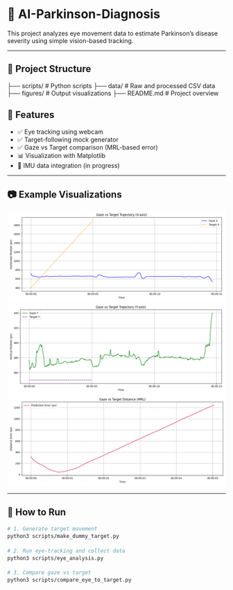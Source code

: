 # 🧠 AI-Parkinson-Diagnosis

This project analyzes eye movement data to estimate Parkinson’s disease severity using simple vision-based tracking.

---

## 📁 Project Structure
├── scripts/ # Python scripts
├── data/ # Raw and processed CSV data
├── figures/ # Output visualizations
├── README.md # Project overview


## 🧪 Features

- ✅ Eye tracking using webcam
- ✅ Target-following mock generator
- ✅ Gaze vs Target comparison (MRL-based error)
- 📊 Visualization with Matplotlib
- 🚧 IMU data integration (in progress)

---

## 📷 Example Visualizations

![Trajectory X](figures/trajectory_x_MRL.png)  
![Trajectory Y](figures/trajectory_y_MRL.png)  
![Distance Error](figures/distance_MRL_prediction.png)

---

## 🚀 How to Run

```bash
# 1. Generate target movement
python3 scripts/make_dummy_target.py

# 2. Run eye-tracking and collect data
python3 scripts/eye_analysis.py

# 3. Compare gaze vs target
python3 scripts/compare_eye_to_target.py
```
